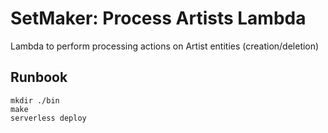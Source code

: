 # SetMaker: Process Artists Lambda
Lambda to perform processing actions on Artist entities (creation/deletion)

## Runbook
```
mkdir ./bin
make
serverless deploy
```

